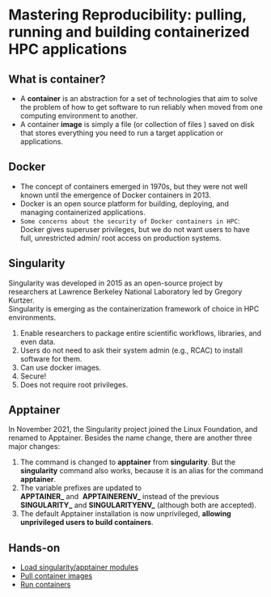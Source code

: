 # Mastering Reproducibility: pulling, running and building containerized HPC applications

## What is container?  
- A **container** is an abstraction for a set of technologies that aim to solve the problem of how to get software to run reliably when moved from one computing environment to another.  
- A container **image** is simply a file (or collection of files ) saved on disk that stores everything you need to run a target application or applications.  

## Docker  
- The concept of containers emerged in 1970s, but they were not well known until the emergence of Docker containers in 2013.  
- Docker is an open source platform for building, deploying, and managing containerized applications.   
- `Some concerns about the security of Docker containers in HPC`: Docker gives superuser privileges, but we do not want users to have full, unrestricted admin/ root access on production systems.  

## Singularity  
Singularity was developed in 2015 as an open-source project by researchers at Lawrence Berkeley National Laboratory led by Gregory Kurtzer.   
Singularity is emerging as the containerization framework of choice in HPC environments.   
1. Enable researchers to package entire scientific workflows, libraries, and even data.
2. Users do not need to ask their system admin (e.g., RCAC) to install software for them.
3. Can use docker images.
4. Secure! 
5. Does not require root privileges.

## Apptainer
In November 2021, the Singularity project joined the Linux Foundation, and renamed to Apptainer. Besides the name change, there are another three major changes:
1. The command is changed to **apptainer** from **singularity**. But the **singularity** command also works, because it is an alias for the command **apptainer**.
2. The variable prefixes are updated to **APPTAINER_** and  **APPTAINERENV_** instead of the previous **SINGULARITY_** and **SINGULARITYENV_** (although both are accepted).
3. The default Apptainer installation is now unprivileged, **allowing unprivileged users to build containers**. 



## Hands-on
- [Load singularity/apptainer modules](hands-on/load_modules.md)
- [Pull container images](hands-on/pull.md)
- [Run containers](hands-on/run.md)

